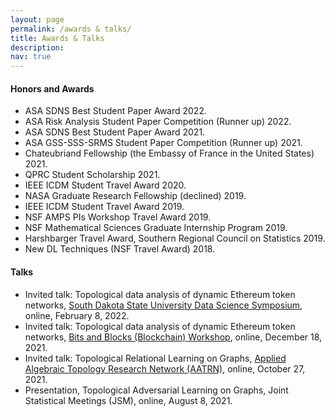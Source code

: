 ```yaml
---
layout: page
permalink: /awards & talks/
title: Awards & Talks
description: 
nav: true
---
```


#### Honors and Awards

- ASA SDNS Best Student Paper Award 2022.
- ASA Risk Analysis Student Paper Competition (Runner up) 2022.
- ASA SDNS Best Student Paper Award 2021.
- ASA GSS-SSS-SRMS Student Paper Competition (Runner up) 2021.
- Chateubriand Fellowship (the Embassy of France in the United States) 2021.
- QPRC Student Scholarship 2021.
- IEEE ICDM Student Travel Award 2020.
- NASA Graduate Research Fellowship (declined) 2019.
- IEEE ICDM Student Travel Award 2019.
- NSF AMPS PIs Workshop Travel Award 2019.
- NSF Mathematical Sciences Graduate Internship Program 2019.
- Harshbarger Travel Award, Southern Regional Council on Statistics 2019.
- New DL Techniques (NSF Travel Award) 2018.

#### Talks
- Invited talk: Topological data analysis of dynamic Ethereum token networks, [South Dakota State University Data Science Symposium](https://openprairie.sdstate.edu/datascience_symposium/2022/), online, February 8, 2022.
- Invited talk: Topological data analysis of dynamic Ethereum token networks, [Bits and Blocks (Blockchain) Workshop](https://bitsandblocks2021.super.site/), online, December 18, 2021.
- Invited talk: Topological Relational Learning on Graphs, [Applied Algebraic Topology Research Network (AATRN)](https://www.aatrn.net/home), online, October 27, 2021.
- Presentation, Topological Adversarial Learning on Graphs, Joint Statistical Meetings (JSM), online, August 8, 2021.
